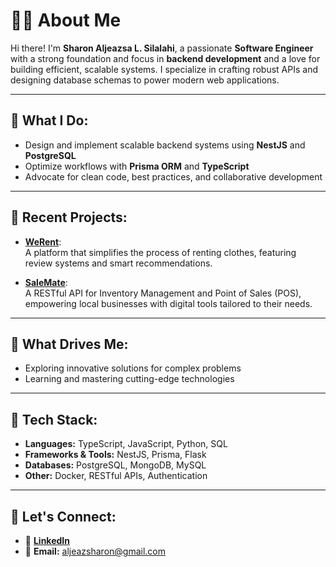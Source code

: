 # 👩‍💻 About Me  

Hi there! I'm **Sharon Aljeazsa L. Silalahi**, a passionate **Software Engineer** with a strong foundation and focus in **backend development** and a love for building efficient, scalable systems. I specialize in crafting robust APIs and designing database schemas to power modern web applications.  

---

## 🌟 What I Do:  
- Design and implement scalable backend systems using **NestJS** and **PostgreSQL**  
- Optimize workflows with **Prisma ORM** and **TypeScript**  
- Advocate for clean code, best practices, and collaborative development  

---

## 🌟 Recent Projects:  
- [**WeRent**](https://github.com/aljeazsharon/WeRent):  
  A platform that simplifies the process of renting clothes, featuring review systems and smart recommendations.  

- [**SaleMate**](https://github.com/SamuelAlvianM/SaleMate-BE):  
  A RESTful API for Inventory Management and Point of Sales (POS), empowering local businesses with digital tools tailored to their needs.  

---

## 🌟 What Drives Me:  
- Exploring innovative solutions for complex problems  
- Learning and mastering cutting-edge technologies  

---

## 🌟 Tech Stack:  
- **Languages:** TypeScript, JavaScript, Python, SQL  
- **Frameworks & Tools:** NestJS, Prisma, Flask  
- **Databases:** PostgreSQL, MongoDB, MySQL  
- **Other:** Docker, RESTful APIs, Authentication  

---

## 🌟 Let's Connect:  
- 💼 [**LinkedIn**](https://www.linkedin.com/in/sharon-aljeazsa-l-silalahi/)  
- 📧 **Email:** aljeazsharon@gmail.com  

